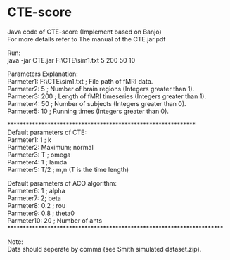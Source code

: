 # CTE-score
Java code of CTE-score (Implement based on Banjo)<br>
For more details refer to The manual of the CTE.jar.pdf <br>

Run:<br>
java -jar CTE.jar F:\\CTE\\sim1.txt 5 200 50 10 <br>


Parameters Explanation:<br>
Parmeter1: F:\\CTE\\sim1.txt ; File path of fMRI data.<br>
Parmeter2: 5 ;  Number of brain regions (Integers greater than 1).<br>
Parmeter3: 200 ; Length of fMRI timeseries (Integers greater than 1).<br>
Parmeter4: 50 ;  Number of subjects (Integers greater than 0).<br>
Parmeter5: 10 ; Running times (Integers greater than 0).<br>

*************************************************************<br>
Default parameters of CTE:<br>
Parmeter1: 1 ; k <br>
Parmeter2: Maximum;  normal<br>
Parmeter3: T ;  omega<br>
Parmeter4: 1  ;  lamda<br>
Parmeter5: T/2 ; m,n (T is the time length)<br>

Default parameters of ACO algorithm:<br>
Parmeter6: 1 ; alpha <br>
Parmeter7: 2;  beta<br>
Parmeter8: 0.2 ;  rou<br>
Parmeter9: 0.8  ;  theta0<br>
Parmeter10: 20 ; Number of ants<br>
**********************************************************************<br>

Note:<br>
Data should seperate by comma (see Smith simulated dataset.zip).<br>



